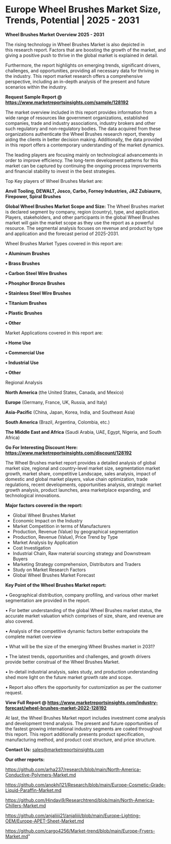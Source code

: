 # Europe Wheel Brushes Market Size, Trends, Potential | 2025 - 2031

<Strong> Wheel Brushes Market Overview 2025 - 2031</strong>

The rising technology in Wheel Brushes Market is also depicted in this research report. Factors that are boosting the growth of the market, and giving a positive push to thrive in the global market is explained in detail.

Furthermore, the report highlights on emerging trends, significant drivers, challenges, and opportunities, providing all necessary data for thriving in the industry. This report market research offers a comprehensive perspective, including an in-depth analysis of the present and future scenarios within the industry.

<strong>Request Sample Report @ <a href=https://www.marketreportsinsights.com/sample/128192>https://www.marketreportsinsights.com/sample/128192</a></strong>

The market overview included in this report provides information from a wide range of resources like government organizations, established companies, trade and industry associations, industry brokers and other such regulatory and non-regulatory bodies. The data acquired from these organizations authenticate the Wheel Brushes research report, thereby aiding the clients in better decision making. Additionally, the data provided in this report offers a contemporary understanding of the market dynamics.

The leading players are focusing mainly on technological advancements in order to improve efficiency. The long-term development patterns for this market can be captured by continuing the ongoing process improvements and financial stability to invest in the best strategies.

Top Key players of Wheel Brushes Market are:

<strong>Anvil Tooling, DEWALT, Josco, Carbo, Forney Industries, JAZ Zubiaurre, Firepower, Spiral Brushes</strong>

<strong><b>Global Wheel Brushes Market Scope and Size:</b></strong>
The Wheel Brushes market is declared segment by company, region (country), type, and application. Players, stakeholders, and other participants in the global Wheel Brushes market will gain the market scope as they use the report as a powerful resource. The segmental analysis focuses on revenue and product by type and application and the forecast period of 2025-2031.

Wheel Brushes Market Types covered in this report are:

<strong>• Aluminum Brushes

• Brass Brushes

• Carbon Steel Wire Brushes

• Phosphor Bronze Brushes

• Stainless Steel Wire Brushes

• Titanium Brushes

• Plastic Brushes

• Other</strong>

Market Applications covered in this report are:

<strong>• Home Use

• Commercial Use

• Industrial Use

• Other</strong> 

Regional Analysis

<strong>North America</strong> (the United States, Canada, and Mexico)

<strong>Europe</strong> (Germany, France, UK, Russia, and Italy)

<strong>Asia-Pacific</strong> (China, Japan, Korea, India, and Southeast Asia)

<strong>South America</strong> (Brazil, Argentina, Colombia, etc.)

<strong>The Middle East and Africa</strong> (Saudi Arabia, UAE, Egypt, Nigeria, and South Africa)

<strong>Go For Interesting Discount Here: <a href=https://www.marketreportsinsights.com/discount/128192>https://www.marketreportsinsights.com/discount/128192</a></strong>

The Wheel Brushes market report provides a detailed analysis of global market size, regional and country-level market size, segmentation market growth, market share, competitive Landscape, sales analysis, impact of domestic and global market players, value chain optimization, trade regulations, recent developments, opportunities analysis, strategic market growth analysis, product launches, area marketplace expanding, and technological innovations.

<strong><b>Major factors covered in the report:</b></strong>
<ul>
  <li>Global Wheel Brushes Market </li>
  <li>Economic Impact on the Industry</li>
  <li>Market Competition in terms of Manufacturers</li>
  <li>Production, Revenue (Value) by geographical segmentation</li>
  <li>Production, Revenue (Value), Price Trend by Type</li>
  <li>Market Analysis by Application</li>
  <li>Cost Investigation</li>
  <li>Industrial Chain, Raw material sourcing strategy and Downstream Buyers</li>
  <li>Marketing Strategy comprehension, Distributors and Traders</li>
  <li>Study on Market Research Factors</li>
  <li>Global Wheel Brushes Market Forecast</li>
</ul>

<strong><b>Key Point of the Wheel Brushes Market report:</b></strong>

• Geographical distribution, company profiling, and various other market segmentation are provided in the report.

• For better understanding of the global Wheel Brushes market status, the accurate market valuation which comprises of size, share, and revenue are also covered.

• Analysis of the competitive dynamic factors better extrapolate the complete market overview

• What will be the size of the emerging Wheel Brushes market in 2031?

• The latest trends, opportunities and challenges, and growth drivers provide better construal of the Wheel Brushes Market.

• In-detail industrial analysis, sales study, and production understanding shed more light on the future market growth rate and scope.

• Report also offers the opportunity for customization as per the customer request.

<strong><b>View Full Report @ <a href=https://www.marketreportsinsights.com/industry-forecast/wheel-brushes-market-2022-128192>https://www.marketreportsinsights.com/industry-forecast/wheel-brushes-market-2022-128192</a></b></strong>


At last, the Wheel Brushes Market report includes investment come analysis and development trend analysis. The present and future opportunities of the fastest growing international industry segments are coated throughout this report. This report additionally presents product specification, manufacturing method, and product cost structure, and price structure.

<strong>Contact Us:</strong>
sales@marketreportsinsights.com

<strong>Our other reports:</strong>

<a href=https://github.com/arha237/research/blob/main/North-America-Conductive-Polymers-Market.md>https://github.com/arha237/research/blob/main/North-America-Conductive-Polymers-Market.md</a>

<a href=https://github.com/anokhi121/Research/blob/main/Europe-Cosmetic-Grade-Liquid-Paraffin-Market.md>https://github.com/anokhi121/Research/blob/main/Europe-Cosmetic-Grade-Liquid-Paraffin-Market.md</a>

<a href=https://github.com/Hindavi9/Researchtrend/blob/main/North-America-Chillers-Market.md>https://github.com/Hindavi9/Researchtrend/blob/main/North-America-Chillers-Market.md</a>

<a href=https://github.com/anjaliiii21/anjaliiii/blob/main/Europe-Lighting-OEM/Europe-APET-Sheet-Market.md>https://github.com/anjaliiii21/anjaliiii/blob/main/Europe-Lighting-OEM/Europe-APET-Sheet-Market.md</a>

<a href=https://github.com/cargo4256/Market-trend/blob/main/Europe-Fryers-Market.md>https://github.com/cargo4256/Market-trend/blob/main/Europe-Fryers-Market.md</a>"
